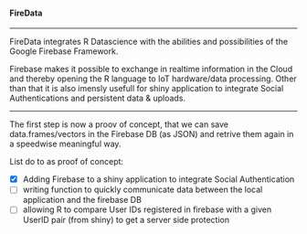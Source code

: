 #### FireData

---

FireData integrates R Datascience with the abilities and possibilities of the Google Firebase Framework. 

Firebase makes it possible to exchange in realtime information in the Cloud and thereby opening the R language to IoT hardware/data processing. Other than that it is also imensly usefull for shiny application to integrate Social Authentications and persistent data & uploads. 

---

The first step is now a proov of concept, that we can save data.frames/vectors in the Firebase DB (as JSON) and retrive them again in a speedwise meaningful way. 


List do to as proof of concept:

- [X] Adding Firebase to a shiny application to integrate Social Authentication
- [ ] writing function to quickly communicate data between the local application and the firebase DB
- [ ] allowing R to compare User IDs registered in firebase with a given UserID pair (from shiny) to get a server side protection